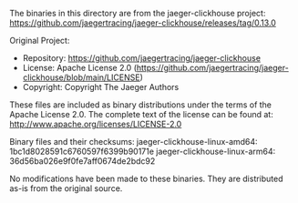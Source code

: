 The binaries in this directory are from the jaeger-clickhouse project:
https://github.com/jaegertracing/jaeger-clickhouse/releases/tag/0.13.0

Original Project:
- Repository: https://github.com/jaegertracing/jaeger-clickhouse
- License: Apache License 2.0 (https://github.com/jaegertracing/jaeger-clickhouse/blob/main/LICENSE)
- Copyright: Copyright The Jaeger Authors

These files are included as binary distributions under the terms of the Apache License 2.0.
The complete text of the license can be found at: http://www.apache.org/licenses/LICENSE-2.0

Binary files and their checksums:
jaeger-clickhouse-linux-amd64:  1bc1d8028591c6760597f6399b90171e
jaeger-clickhouse-linux-arm64:  36d56ba026e9f0fe7aff0674de2bdc92

No modifications have been made to these binaries. They are distributed as-is from the original source.
